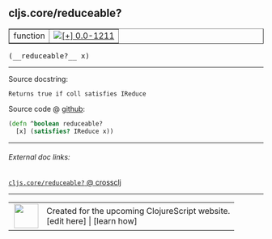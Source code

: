 ## cljs.core/reduceable?



 <table border="1">
<tr>
<td>function</td>
<td><a href="https://github.com/cljsinfo/cljs-api-docs/tree/0.0-1211"><img valign="middle" alt="[+] 0.0-1211" title="Added in 0.0-1211" src="https://img.shields.io/badge/+-0.0--1211-lightgrey.svg"></a> </td>
</tr>
</table>


 <samp>
(__reduceable?__ x)<br>
</samp>

---





Source docstring:

```
Returns true if coll satisfies IReduce
```


Source code @ [github](https://github.com/clojure/clojurescript/blob/r2127/src/cljs/cljs/core.cljs#L1133-L1135):

```clj
(defn ^boolean reduceable?
  [x] (satisfies? IReduce x))
```

<!--
Repo - tag - source tree - lines:

 <pre>
clojurescript @ r2127
└── src
    └── cljs
        └── cljs
            └── <ins>[core.cljs:1133-1135](https://github.com/clojure/clojurescript/blob/r2127/src/cljs/cljs/core.cljs#L1133-L1135)</ins>
</pre>

-->

---



###### External doc links:

[`cljs.core/reduceable?` @ crossclj](http://crossclj.info/fun/cljs.core.cljs/reduceable%3F.html)<br>

---

 <table>
<tr><td>
<img valign="middle" align="right" width="48px" src="http://i.imgur.com/Hi20huC.png">
</td><td>
Created for the upcoming ClojureScript website.<br>
[edit here] | [learn how]
</td></tr></table>

[edit here]:https://github.com/cljsinfo/cljs-api-docs/blob/master/cljsdoc/cljs.core/reduceableQMARK.cljsdoc
[learn how]:https://github.com/cljsinfo/cljs-api-docs/wiki/cljsdoc-files

<!--

This information was too distracting to show to readers, but I'll leave it
commented here since it is helpful to:

- pretty-print the data used to generate this document
- and show how to retrieve that data



The API data for this symbol:

```clj
{:return-type boolean,
 :ns "cljs.core",
 :name "reduceable?",
 :signature ["[x]"],
 :history [["+" "0.0-1211"]],
 :type "function",
 :full-name-encode "cljs.core/reduceableQMARK",
 :source {:code "(defn ^boolean reduceable?\n  [x] (satisfies? IReduce x))",
          :title "Source code",
          :repo "clojurescript",
          :tag "r2127",
          :filename "src/cljs/cljs/core.cljs",
          :lines [1133 1135]},
 :full-name "cljs.core/reduceable?",
 :docstring "Returns true if coll satisfies IReduce"}

```

Retrieve the API data for this symbol:

```clj
;; from Clojure REPL
(require '[clojure.edn :as edn])
(-> (slurp "https://raw.githubusercontent.com/cljsinfo/cljs-api-docs/catalog/cljs-api.edn")
    (edn/read-string)
    (get-in [:symbols "cljs.core/reduceable?"]))
```

-->
